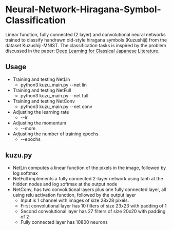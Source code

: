 # Neural-Network-Hiragana-Symbol-Classification
Linear function, fully connected (2 layer) and convolutional neural networks trained to classify handrawn old-style hiragana symbols (Kuzushiji) from the dataset Kuzushiji-MNIST. The classification tasks is inspired by the problem discussed in the paper: [Deep Learning for Classical Japanese Literature](https://arxiv.org/pdf/1812.01718.pdf).
## Usage
- Training and testing NetLin
  - python3 kuzu_main.py --net lin
- Training and testing NetFull
  - python3 kuzu_main.py --net full
- Training and testing NetConv
  - python3 kuzu_main.py --net conv
- Adjusting the learning rate
  - --lr
- Adjusting the momentum
  - --mom
- Adjusting the number of training epochs
  - --epochs

## kuzu.py
- NetLin computes a linear function of the pixels in the image, followed by log softmax
- NetFull implements a fully connected 2-layer network using tanh at the hidden nodes and log softmax at the output node
- NetConv, has two convolutional layers plus one fully connected layer, all using relu activation function, followed by the output layer
  - Input is 1 channel with images of size 28x28 pixels. 
  - First convolutional layer has 10 filters of size 23x23 with padding of 1
  - Second convolutional layer has 27 filters of size 20x20 with padding of 2
  - Fully connected layer has 10800 neurons
  
